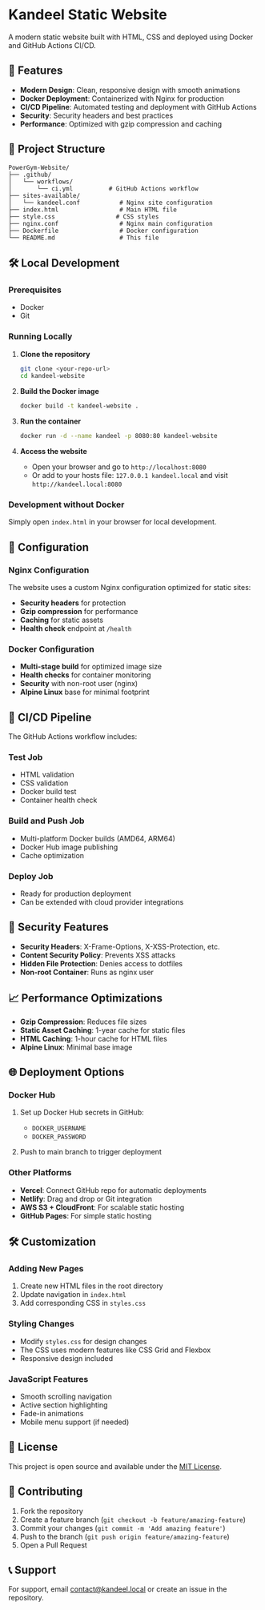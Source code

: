 # Kandeel Static Website

A modern static website built with HTML, CSS and deployed using Docker and GitHub Actions CI/CD.

## 🚀 Features

- **Modern Design**: Clean, responsive design with smooth animations
- **Docker Deployment**: Containerized with Nginx for production
- **CI/CD Pipeline**: Automated testing and deployment with GitHub Actions
- **Security**: Security headers and best practices
- **Performance**: Optimized with gzip compression and caching

## 📁 Project Structure

```
PowerGym-Website/
├── .github/
│   └── workflows/
│       └── ci.yml          # GitHub Actions workflow
├── sites-available/
│   └── kandeel.conf           # Nginx site configuration
├── index.html                 # Main HTML file
├── style.css                 # CSS styles
├── nginx.conf                 # Nginx main configuration
├── Dockerfile                 # Docker configuration
└── README.md                  # This file
```

## 🛠️ Local Development

### Prerequisites

- Docker
- Git

### Running Locally

1. **Clone the repository**
   ```bash
   git clone <your-repo-url>
   cd kandeel-website
   ```

2. **Build the Docker image**
   ```bash
   docker build -t kandeel-website .
   ```

3. **Run the container**
   ```bash
   docker run -d --name kandeel -p 8080:80 kandeel-website
   ```

4. **Access the website**
   - Open your browser and go to `http://localhost:8080`
   - Or add to your hosts file: `127.0.0.1 kandeel.local` and visit `http://kandeel.local:8080`

### Development without Docker

Simply open `index.html` in your browser for local development.

## 🔧 Configuration

### Nginx Configuration

The website uses a custom Nginx configuration optimized for static sites:

- **Security headers** for protection
- **Gzip compression** for performance
- **Caching** for static assets
- **Health check** endpoint at `/health`

### Docker Configuration

- **Multi-stage build** for optimized image size
- **Health checks** for container monitoring
- **Security** with non-root user (nginx)
- **Alpine Linux** base for minimal footprint

## 🚀 CI/CD Pipeline

The GitHub Actions workflow includes:

### Test Job
- HTML validation
- CSS validation
- Docker build test
- Container health check

### Build and Push Job
- Multi-platform Docker builds (AMD64, ARM64)
- Docker Hub image publishing
- Cache optimization

### Deploy Job
- Ready for production deployment
- Can be extended with cloud provider integrations

## 🔐 Security Features

- **Security Headers**: X-Frame-Options, X-XSS-Protection, etc.
- **Content Security Policy**: Prevents XSS attacks
- **Hidden File Protection**: Denies access to dotfiles
- **Non-root Container**: Runs as nginx user

## 📈 Performance Optimizations

- **Gzip Compression**: Reduces file sizes
- **Static Asset Caching**: 1-year cache for static files
- **HTML Caching**: 1-hour cache for HTML files
- **Alpine Linux**: Minimal base image

## 🌐 Deployment Options

### Docker Hub
1. Set up Docker Hub secrets in GitHub:
   - `DOCKER_USERNAME`
   - `DOCKER_PASSWORD`

2. Push to main branch to trigger deployment

### Other Platforms
- **Vercel**: Connect GitHub repo for automatic deployments
- **Netlify**: Drag and drop or Git integration
- **AWS S3 + CloudFront**: For scalable static hosting
- **GitHub Pages**: For simple static hosting

## 🛠️ Customization

### Adding New Pages
1. Create new HTML files in the root directory
2. Update navigation in `index.html`
3. Add corresponding CSS in `styles.css`

### Styling Changes
- Modify `styles.css` for design changes
- The CSS uses modern features like CSS Grid and Flexbox
- Responsive design included

### JavaScript Features
- Smooth scrolling navigation
- Active section highlighting
- Fade-in animations
- Mobile menu support (if needed)

## 📝 License

This project is open source and available under the [MIT License](LICENSE).

## 🤝 Contributing

1. Fork the repository
2. Create a feature branch (`git checkout -b feature/amazing-feature`)
3. Commit your changes (`git commit -m 'Add amazing feature'`)
4. Push to the branch (`git push origin feature/amazing-feature`)
5. Open a Pull Request

## 📞 Support

For support, email contact@kandeel.local or create an issue in the repository.


